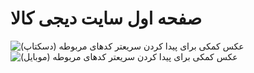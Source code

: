 # صفحه اول سایت دیجی کالا
![عکس کمکی برای پیدا کردن سریعتر کدهای مربوطه (دسکتاپ)](help/desk.png)
![عکس کمکی برای پیدا کردن سریعتر کدهای مربوطه (موبایل)](help/phone.png)
